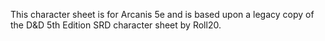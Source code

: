 This character sheet is for Arcanis 5e and is based upon a legacy copy of the D&D 5th Edition SRD character sheet by Roll20.